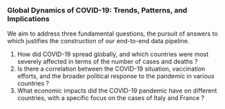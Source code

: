 ### Global Dynamics of COVID-19: Trends, Patterns, and Implications

We aim to address three fundamental questions, the pursuit of answers to which justifies the construction of our end-to-end data pipeline.

1) How did COVID-19 spread globally, and which countries were most severely affected in terms of the number of cases and deaths ?
2) Is there a correlation between the COVID-19 situation, vaccination efforts, and the broader political response to the pandemic in various countries ?
3) What economic impacts did the COVID-19 pandemic have on different countries, with a specific focus on the cases of Italy and France ?


